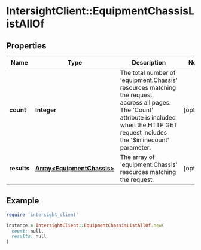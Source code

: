 # IntersightClient::EquipmentChassisListAllOf

## Properties

| Name | Type | Description | Notes |
| ---- | ---- | ----------- | ----- |
| **count** | **Integer** | The total number of &#39;equipment.Chassis&#39; resources matching the request, accross all pages. The &#39;Count&#39; attribute is included when the HTTP GET request includes the &#39;$inlinecount&#39; parameter. | [optional] |
| **results** | [**Array&lt;EquipmentChassis&gt;**](EquipmentChassis.md) | The array of &#39;equipment.Chassis&#39; resources matching the request. | [optional] |

## Example

```ruby
require 'intersight_client'

instance = IntersightClient::EquipmentChassisListAllOf.new(
  count: null,
  results: null
)
```

